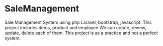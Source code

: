 # SaleManagement
Sale Management System using php Laravel, bootstrap, javascript. 
This project includes items, product and employee.We can create, review, update, delete each of them.
This project is as a practice and not a perfect system.
